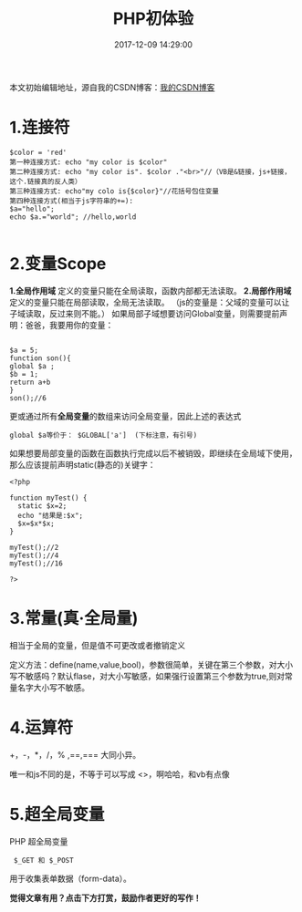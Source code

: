﻿---
title: PHP初体验 
date: 2017-12-09 14:29:00
tags: php
reward: true #是否开启打赏功能
comment: true #是否开启评论功能
---
本文初始编辑地址，源自我的CSDN博客：[我的CSDN博客]()


**1.连接符**
==

```
$color = 'red'
第一种连接方式: echo "my color is $color"
第二种连接方式: echo "my color is". $color ."<br>"//（VB是&链接，js+链接，这个.链接真的反人类）
第三种连接方式: echo"my colo is{$color}"//花括号包住变量
第四种连接方式(相当于js字符串的+=):
$a="hello";
echo $a.="world"; //hello,world


```

**2.变量Scope**
==

**1.全局作用域**
定义的变量只能在全局读取，函数内部都无法读取。
**2.局部作用域**
定义的变量只能在局部读取，全局无法读取。
（js的变量是：父域的变量可以让子域读取，反过来则不能。）
如果局部子域想要访问Global变量，则需要提前声明：爸爸，我要用你的变量：

```

$a = 5;
function son(){
global $a ;
$b = 1;
return a+b
}
son();//6
```
更或通过所有**全局变量**的数组来访问全局变量，因此上述的表达式

```
global $a等价于： $GLOBAL['a']  (下标注意，有引号)

```
如果想要局部变量的函数在函数执行完成以后不被销毁，即继续在全局域下使用，那么应该提前声明static(静态的)关键字：

```
<?php

function myTest() {
  static $x=2;
  echo "结果是:$x";
  $x=$x*$x;
}

myTest();//2
myTest();//4
myTest();//16

?>
```

**3.常量(真·全局量)**
==

相当于全局的变量，但是值不可更改或者撤销定义

定义方法：define(name,value,bool)，参数很简单，关键在第三个参数，对大小写不敏感吗？默认flase，对大小写敏感，如果强行设置第三个参数为true,则对常量名字大小写不敏感。

**4.运算符**
==

+，-，*，/，% ,==,===      大同小异。

唯一和js不同的是，不等于可以写成 <>，啊哈哈，和vb有点像

**5.超全局变量**
==
PHP 超全局变量
```
 $_GET 和 $_POST 
```
用于收集表单数据（form-data）。




<b>觉得文章有用？点击下方打赏，鼓励作者更好的写作！</b>

